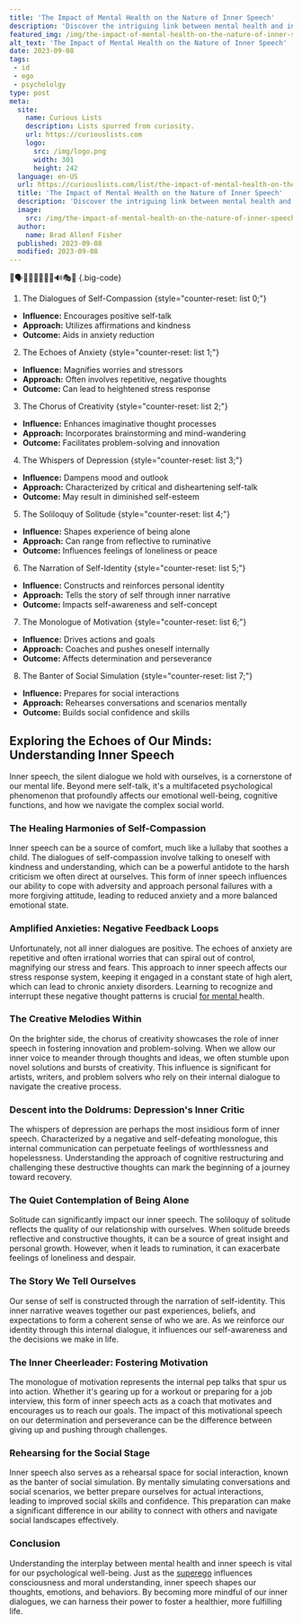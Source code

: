 ```yaml
---
title: 'The Impact of Mental Health on the Nature of Inner Speech'
description: 'Discover the intriguing link between mental health and inner speech, shedding light on the fascinating ways it shapes our thoughts and emotions.'
featured_img: /img/the-impact-of-mental-health-on-the-nature-of-inner-speech.webp
alt_text: 'The Impact of Mental Health on the Nature of Inner Speech'
date: 2023-09-08
tags:
 - id
 - ego
 - psychololgy
type: post
meta:
  site:
    name: Curious Lists
    description: Lists spurred from curiosity.
    url: https://curiouslists.com
    logo:
      src: /img/logo.png
      width: 301
      height: 242
  language: en-US
  url: https://curiouslists.com/list/the-impact-of-mental-health-on-the-nature-of-inner-speech
  title: 'The Impact of Mental Health on the Nature of Inner Speech'
  description: 'Discover the intriguing link between mental health and inner speech, shedding light on the fascinating ways it shapes our thoughts and emotions.'
  image:
    src: /img/the-impact-of-mental-health-on-the-nature-of-inner-speech.webp
  author:
    name: Brad Allenf Fisher
  published: 2023-09-08
  modified: 2023-09-08
---
```



🧠🗣️💭🤯😌😵‍💫🌀🔊🎭🔗 {.big-code}

1. The Dialogues of Self-Compassion {style="counter-reset: list 0;"}
  - **Influence:** Encourages positive self-talk
  - **Approach:** Utilizes affirmations and kindness
  - **Outcome:** Aids in anxiety reduction

2. The Echoes of Anxiety {style="counter-reset: list 1;"}
  - **Influence:** Magnifies worries and stressors
  - **Approach:** Often involves repetitive, negative thoughts
  - **Outcome:** Can lead to heightened stress response

3. The Chorus of Creativity {style="counter-reset: list 2;"}
  - **Influence:** Enhances imaginative thought processes
  - **Approach:** Incorporates brainstorming and mind-wandering
  - **Outcome:** Facilitates problem-solving and innovation

4. The Whispers of Depression {style="counter-reset: list 3;"}
  - **Influence:** Dampens mood and outlook
  - **Approach:** Characterized by critical and disheartening self-talk
  - **Outcome:** May result in diminished self-esteem

5. The Soliloquy of Solitude {style="counter-reset: list 4;"}
  - **Influence:** Shapes experience of being alone
  - **Approach:** Can range from reflective to ruminative
  - **Outcome:** Influences feelings of loneliness or peace

6. The Narration of Self-Identity {style="counter-reset: list 5;"}
  - **Influence:** Constructs and reinforces personal identity
  - **Approach:** Tells the story of self through inner narrative
  - **Outcome:** Impacts self-awareness and self-concept

7. The Monologue of Motivation {style="counter-reset: list 6;"}
  - **Influence:** Drives actions and goals
  - **Approach:** Coaches and pushes oneself internally
  - **Outcome:** Affects determination and perseverance

8. The Banter of Social Simulation {style="counter-reset: list 7;"}
  - **Influence:** Prepares for social interactions
  - **Approach:** Rehearses conversations and scenarios mentally
  - **Outcome:** Builds social confidence and skills


## Exploring the Echoes of Our Minds: Understanding Inner Speech

Inner speech, the silent dialogue we hold with ourselves, is a cornerstone of our mental life. Beyond mere self-talk, it's a multifaceted psychological phenomenon that profoundly affects our emotional well-being, cognitive functions, and how we navigate the complex social world.

### The Healing Harmonies of Self-Compassion

Inner speech can be a source of comfort, much like a lullaby that soothes a child. The dialogues of self-compassion involve talking to oneself with kindness and understanding, which can be a powerful antidote to the harsh criticism we often direct at ourselves. This form of inner speech influences our ability to cope with adversity and approach personal failures with a more forgiving attitude, leading to reduced anxiety and a more balanced emotional state.

### Amplified Anxieties: Negative Feedback Loops

Unfortunately, not all inner dialogues are positive. The echoes of anxiety are repetitive and often irrational worries that can spiral out of control, magnifying our stress and fears. This approach to inner speech affects our stress response system, keeping it engaged in a constant state of high alert, which can lead to chronic anxiety disorders. Learning to recognize and interrupt these negative thought patterns is crucial [for   mental  ](https://curiouslists.com/list/inner-voice-in-decision-making-trusting-your-gut-feelings)health.

### The Creative Melodies Within

On the brighter side, the chorus of creativity showcases the role of inner speech in fostering innovation and problem-solving. When we allow our inner voice to meander through thoughts and ideas, we often stumble upon novel solutions and bursts of creativity. This influence is significant for artists, writers, and problem solvers who rely on their internal dialogue to navigate the creative process.

### Descent into the Doldrums: Depression's Inner Critic

The whispers of depression are perhaps the most insidious form of inner speech. Characterized by a negative and self-defeating monologue, this internal communication can perpetuate feelings of worthlessness and hopelessness. Understanding the approach of cognitive restructuring and challenging these destructive thoughts can mark the beginning of a journey toward recovery.

### The Quiet Contemplation of Being Alone

Solitude can significantly impact our inner speech. The soliloquy of solitude reflects the quality of our relationship with ourselves. When solitude breeds reflective and constructive thoughts, it can be a source of great insight and personal growth. However, when it leads to rumination, it can exacerbate feelings of loneliness and despair.

### The Story We Tell Ourselves

Our sense of self is constructed through the narration of self-identity. This inner narrative weaves together our past experiences, beliefs, and expectations to form a coherent sense of who we are. As we reinforce our identity through this internal dialogue, it influences our self-awareness and the decisions we make in life.

### The Inner Cheerleader: Fostering Motivation

The monologue of motivation represents the internal pep talks that spur us into action. Whether it's gearing up for a workout or preparing for a job interview, this form of inner speech acts as a coach that motivates and encourages us to reach our goals. The impact of this motivational speech on our determination and perseverance can be the difference between giving up and pushing through challenges.

### Rehearsing for the Social Stage

Inner speech also serves as a rehearsal space for social interaction, known as the banter of social simulation. By mentally simulating conversations and social scenarios, we better prepare ourselves for actual interactions, leading to improved social skills and confidence. This preparation can make a significant difference in our ability to connect with others and navigate social landscapes effectively.

### Conclusion

Understanding the interplay between mental health and inner speech is vital for our psychological well-being. Just as the [superego](https://www.britannica.com/science/superego) influences consciousness and moral understanding, inner speech shapes our thoughts, emotions, and behaviors. By becoming more mindful of our inner dialogues, we can harness their power to foster a healthier, more fulfilling life.